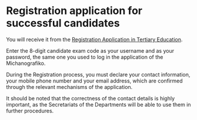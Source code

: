 # Registration application for successful candidates

You will receive it from the [Registration Application in Tertiary Education](https://eregister.it.minedu.gov.gr/).

Enter the 8-digit candidate exam code as your username and as your password, the same one you used to log in the application of the Michanografiko.

During the Registration process, you must declare your contact information, your mobile phone number and your email address, which are confirmed through the relevant mechanisms of the application.

It should be noted that the correctness of the contact details is highly important, as the Secretariats of the Departments will be able to use them in further procedures.
